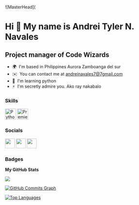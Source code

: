 ![MasterHead](

Hi 👋 My name is Andrei Tyler N. Navales
========================================

Project manager of Code Wizards
-------------------------------

* 🌍  I'm based in Philippines Aurora Zamboanga del sur
* ✉️  You can contact me at [andreinavales7@7gmail.com](mailto:andreinavales7@7gmail.com)
* 🧠  I'm learning python
* ⚡  I'm secretly admire you. Ako ray nakabalo

### Skills


<p align="left">
<a href="https://www.python.org/" target="_blank" rel="noreferrer"><img src="https://raw.githubusercontent.com/danielcranney/readme-generator/main/public/icons/skills/python-colored.svg" width="36" height="36" alt="Python" /></a>
<a href="https://www.adobe.com/uk/products/premiere.html" target="_blank" rel="noreferrer"><img src="https://raw.githubusercontent.com/danielcranney/readme-generator/main/public/icons/skills/premierepro-colored.svg" width="36" height="36" alt="Premiere Pro" /></a>
</p>


### Socials

<p align="left"> <a href="https://www.facebook.com/Andrei Navales" target="_blank" rel="noreferrer"><img src="https://raw.githubusercontent.com/danielcranney/readme-generator/main/public/icons/socials/facebook.svg" width="32" height="32" /></a> <a href="https://www.github.com/andreitylernavales" target="_blank" rel="noreferrer"><img src="https://raw.githubusercontent.com/danielcranney/readme-generator/main/public/icons/socials/github.svg" width="32" height="32" /></a> <a href="http://www.instagram.com/shingloyandoy" target="_blank" rel="noreferrer"><img src="https://raw.githubusercontent.com/danielcranney/readme-generator/main/public/icons/socials/instagram.svg" width="32" height="32" /></a></p>

### Badges

<b>My GitHub Stats</b>

<a href="http://www.github.com/andreitylernavales"><img src="https://github-readme-streak-stats.herokuapp.com/?user=andreitylernavales&stroke=facc15&background=14532d&ring=000000&fire=000000&currStreakNum=facc15&currStreakLabel=000000&sideNums=facc15&sideLabels=facc15&dates=facc15&hide_border=true" /></a>

<a href="http://www.github.com/andreitylernavales"><img src="https://github-readme-activity-graph.cyclic.app/graph?username=andreitylernavales&bg_color=14532d&color=facc15&line=ffffff&point=facc15&area_color=14532d&area=true&hide_border=true&custom_title=GitHub%20Commits%20Graph" alt="GitHub Commits Graph" /></a>

<a href="https://github.com/andreitylernavales" align="left"><img src="https://github-readme-stats.vercel.app/api/top-langs/?username=andreitylernavales&langs_count=10&title_color=000000&text_color=facc15&icon_color=ffffff&bg_color=14532d&hide_border=true&locale=en&custom_title=Top%20%Languages" alt="Top Languages" /></a>
